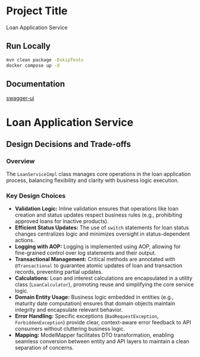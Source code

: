 
# Project Title
Loan Application Service


## Run Locally

```bash
mvn clean package -DskipTests
docker compose up -d 
```


## Documentation

[swagger-ui](http://localhost:8083/swagger-ui/index.html)



# Loan Application Service

## Design Decisions and Trade-offs

### Overview

The `LoanServiceImpl` class manages core operations in the loan application process, balancing flexibility and clarity with business logic execution.

### Key Design Choices

- **Validation Logic:** Inline validation ensures that operations like loan creation and status updates respect business rules (e.g., prohibiting approved loans for inactive products).
- **Efficient Status Updates:** The use of `switch` statements for loan status changes centralizes logic and minimizes oversight in status-dependent actions.
- **Logging with AOP:** Logging is implemented using AOP, allowing for fine-grained control over log statements and their output.
- **Transactional Management:** Critical methods are annotated with `@Transactional` to guarantee atomic updates of loan and transaction records, preventing partial updates.
- **Calculations:** Loan and interest calculations are encapsulated in a utility class (`LoanCalculator`), promoting reuse and simplifying the core service logic.
- **Domain Entity Usage:** Business logic embedded in entities (e.g., maturity date computation) ensures that domain objects maintain integrity and encapsulate relevant behavior.
- **Error Handling:** Specific exceptions (`BadRequestException`, `ForbiddenException`) provide clear, context-aware error feedback to API consumers without cluttering business logic.
- **Mapping:** ModelMapper facilitates DTO transformation, enabling seamless conversion between entity and API layers to maintain a clean separation of concerns.